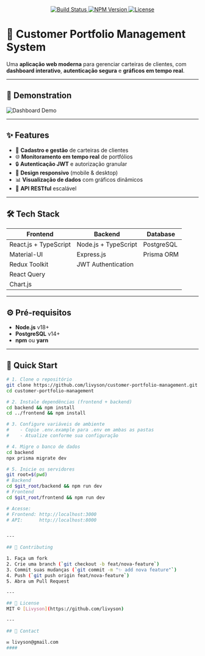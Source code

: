 <!-- README.md for Customer Portfolio Management System -->

<p align="center">
  <a href="https://github.com/livyson/customer-portfolio-management/actions/workflows/ci.yml">
    <img src="https://img.shields.io/github/actions/workflow/status/livyson/customer-portfolio-management/ci.yml?style=for-the-badge&color=blue&label=Build" alt="Build Status" />
  </a>
  <a href="https://www.npmjs.com/package/customer-portfolio-management">
    <img src="https://img.shields.io/npm/v/customer-portfolio-management?style=for-the-badge&color=orange&label=Version" alt="NPM Version" />
  </a>
  <a href="https://github.com/livyson/customer-portfolio-management/blob/main/LICENSE">
    <img src="https://img.shields.io/github/license/livyson/customer-portfolio-management?style=for-the-badge&color=green" alt="License" />
  </a>
</p>

# 🌟 Customer Portfolio Management System

Uma **aplicação web moderna** para gerenciar carteiras de clientes, com **dashboard interativo**, **autenticação segura** e **gráficos em tempo real**.

---

## 🎨 Demonstration
![Dashboard Demo](https://via.placeholder.com/800x400/FFFAE5/333333?text=Dashboard+Demo)

---

## ✨ Features

- 🚀 **Cadastro e gestão** de carteiras de clientes
- 🌐 **Monitoramento em tempo real** de portfólios
- 🔒 **Autenticação JWT** e autorização granular
- 📱 **Design responsivo** (mobile & desktop)
- 📊 **Visualização de dados** com gráficos dinâmicos
- 🔄 **API RESTful** escalável

---

## 🛠️ Tech Stack

| Frontend                   | Backend                            | Database        |
| -------------------------- | ---------------------------------- | --------------- |
| React.js + TypeScript      | Node.js + TypeScript               | PostgreSQL      |
| Material-UI                | Express.js                         | Prisma ORM      |
| Redux Toolkit              | JWT Authentication                 |                 |
| React Query                |                                    |                 |
| Chart.js                   |                                    |                 |

---

## ⚙️ Pré-requisitos

- **Node.js** v18+
- **PostgreSQL** v14+
- **npm** ou **yarn**

---

## 🚀 Quick Start

```bash
# 1. Clone o repositório
git clone https://github.com/livyson/customer-portfolio-management.git
cd customer-portfolio-management

# 2. Instale dependências (frontend + backend)
cd backend && npm install
cd ../frontend && npm install

# 3. Configure variáveis de ambiente
#    - Copie .env.example para .env em ambas as pastas
#    - Atualize conforme sua configuração

# 4. Migre o banco de dados
cd backend
npx prisma migrate dev

# 5. Inicie os servidores
git root=$(pwd)
# Backend
cd $git_root/backend && npm run dev
# Frontend
cd $git_root/frontend && npm run dev

# Acesse:
# Frontend: http://localhost:3000
# API:      http://localhost:8000


---

## 🤝 Contributing

1. Faça um fork
2. Crie uma branch (`git checkout -b feat/nova-feature`)
3. Commit suas mudanças (`git commit -m "✨ add nova feature"`)
4. Push (`git push origin feat/nova-feature`)
5. Abra um Pull Request

---

## 📜 License
MIT © [Livyson](https://github.com/livyson)

---

## 📧 Contact

✉️ livyson@gmail.com
####
